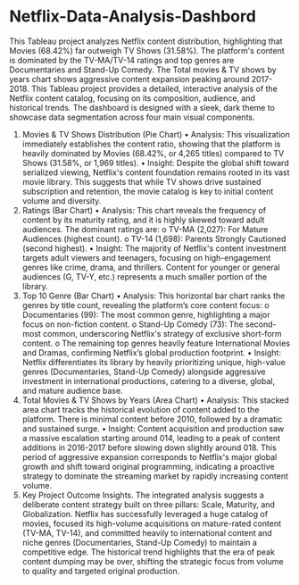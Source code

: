 # Netflix-Data-Analysis-Dashbord
 This Tableau project analyzes Netflix content distribution, highlighting that Movies (68.42%) far outweigh TV Shows (31.58%). The platform's content is dominated by the TV-MA/TV-14 ratings and top genres are Documentaries and Stand-Up Comedy. The Total movies &amp; TV shows by years chart shows aggressive content expansion peaking around 2017-2018.
This Tableau project provides a detailed, interactive analysis of the Netflix content catalog, focusing on its composition, audience, and historical trends. The dashboard is designed with a sleek, dark theme to showcase data segmentation across four main visual components.
1. Movies & TV Shows Distribution (Pie Chart)
•	Analysis: This visualization immediately establishes the content ratio, showing that the platform is heavily dominated by Movies (68.42%, or 4,265 titles) compared to TV Shows (31.58%, or 1,969 titles).
•	Insight: Despite the global shift toward serialized viewing, Netflix's content foundation remains rooted in its vast movie library. This suggests that while TV shows drive sustained subscription and retention, the movie catalog is key to initial content volume and diversity.
2. Ratings (Bar Chart)
•	Analysis: This chart reveals the frequency of content by its maturity rating, and it is highly skewed toward adult audiences. The dominant ratings are:
o	TV-MA (2,027): For Mature Audiences (highest count).
o	TV-14 (1,698): Parents Strongly Cautioned (second highest).
•	Insight: The majority of Netflix's content investment targets adult viewers and teenagers, focusing on high-engagement genres like crime, drama, and thrillers. Content for younger or general audiences (G, TV-Y, etc.) represents a much smaller portion of the library.
3. Top 10 Genre (Bar Chart)
•	Analysis: This horizontal bar chart ranks the genres by title count, revealing the platform’s core content focus:
o	Documentaries (99): The most common genre, highlighting a major focus on non-fiction content.
o	Stand-Up Comedy (73): The second-most common, underscoring Netflix's strategy of exclusive short-form content.
o	The remaining top genres heavily feature International Movies and Dramas, confirming Netflix’s global production footprint.
•	Insight: Netflix differentiates its library by heavily prioritizing unique, high-value genres (Documentaries, Stand-Up Comedy) alongside aggressive investment in international productions, catering to a diverse, global, and mature audience base.
4. Total Movies & TV Shows by Years (Area Chart)
•	Analysis: This stacked area chart tracks the historical evolution of content added to the platform. There is minimal content before 2010, followed by a dramatic and sustained surge.
•	Insight: Content acquisition and production saw a massive escalation starting around 014, leading to a peak of content additions in 2016-2017 before slowing down slightly around 018. This period of aggressive expansion corresponds to Netflix's major global growth and shift toward original programming, indicating a proactive strategy to dominate the streaming market by rapidly increasing content volume.
5. Key Project Outcome Insights.
The integrated analysis suggests a deliberate content strategy built on three pillars: Scale, Maturity, and Globalization. Netflix has successfully leveraged a huge catalog of movies, focused its high-volume acquisitions on mature-rated content (TV-MA, TV-14), and committed heavily to international content and niche genres (Documentaries, Stand-Up Comedy) to maintain a competitive edge. The historical trend highlights that the era of peak content dumping may be over, shifting the strategic focus from volume to quality and targeted original production.

